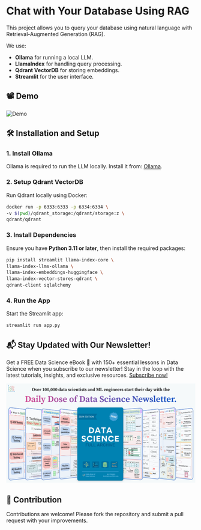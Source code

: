 # Chat with Your Database Using RAG  

This project allows you to query your database using natural language with Retrieval-Augmented Generation (RAG).  

We use:  
- **Ollama** for running a local LLM.  
- **LlamaIndex** for handling query processing.  
- **Qdrant VectorDB** for storing embeddings.  
- **Streamlit** for the user interface.  

## 📽️ Demo  

![Demo](demo.gif)  

## 🛠 Installation and Setup  

### 1. Install Ollama  

Ollama is required to run the LLM locally. Install it from: [Ollama](https://ollama.com).  

### 2. Setup Qdrant VectorDB  

Run Qdrant locally using Docker:  

```bash
docker run -p 6333:6333 -p 6334:6334 \
-v $(pwd)/qdrant_storage:/qdrant/storage:z \
qdrant/qdrant
```  

### 3. Install Dependencies  

Ensure you have **Python 3.11 or later**, then install the required packages:  

```bash
pip install streamlit llama-index-core \
llama-index-llms-ollama \
llama-index-embeddings-huggingface \
llama-index-vector-stores-qdrant \
qdrant-client sqlalchemy
```  

### 4. Run the App  

Start the Streamlit app:  

```bash
streamlit run app.py
```  

## 📬 Stay Updated with Our Newsletter!

Get a FREE Data Science eBook 📖 with 150+ essential lessons in Data Science when you subscribe to our newsletter! Stay in the loop with the latest tutorials, insights, and exclusive resources. [Subscribe now!](https://join.dailydoseofds.com/)

![Newsletter Image](image.png)  

## 🤝 Contribution  

Contributions are welcome! Please fork the repository and submit a pull request with your improvements.  
